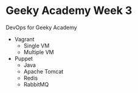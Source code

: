 Geeky Academy Week 3
============

DevOps for Geeky Academy
   - Vagrant
     - Single VM
     - Multiple VM
   - Puppet
     - Java
     - Apache Tomcat
     - Redis
     - RabbitMQ
